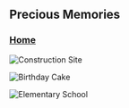 ##                                      Precious Memories
### [Home](https://AhmedJamJalloh.github.io/index.md)

![Construction Site](https://AhmedJamJalloh.github.io/IMG20130608_005.jpg) 

![Birthday Cake](https://AhmedJamJalloh.github.io/IMG20130706_001.jpg) 

![Elementary School](https://AhmedJamJalloh.github.io/IMG_0009.JPG) 
